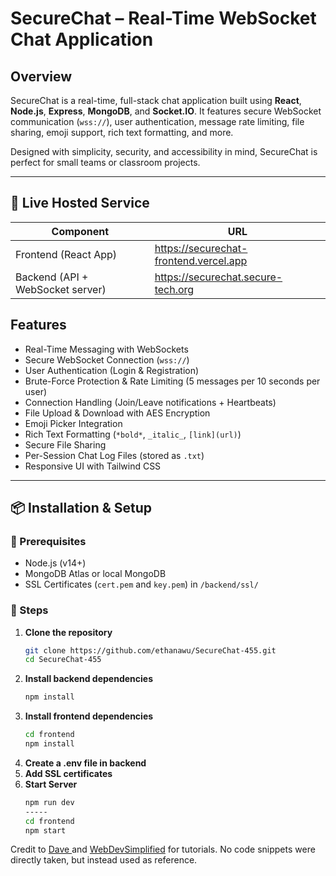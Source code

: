 # SecureChat – Real-Time WebSocket Chat Application

## Overview

SecureChat is a real-time, full-stack chat application built using **React**, **Node.js**, **Express**, **MongoDB**, and **Socket.IO**. It features secure WebSocket communication (`wss://`), user authentication, message rate limiting, file sharing, emoji support, rich text formatting, and more.

Designed with simplicity, security, and accessibility in mind, SecureChat is perfect for small teams or classroom projects.

---
## 🚀 Live Hosted Service

| Component  | URL |
|------------|-----|
| Frontend (React App) | https://securechat-frontend.vercel.app |
| Backend (API + WebSocket server) | https://securechat.secure-tech.org |

## Features

-  Real-Time Messaging with WebSockets
-  Secure WebSocket Connection (`wss://`)
-  User Authentication (Login & Registration)
-  Brute-Force Protection & Rate Limiting (5 messages per 10 seconds per user)
-  Connection Handling (Join/Leave notifications + Heartbeats)
-  File Upload & Download with AES Encryption
-  Emoji Picker Integration
-  Rich Text Formatting (`*bold*`, `_italic_`, `[link](url)`)
-  Secure File Sharing
-  Per-Session Chat Log Files (stored as `.txt`)
-  Responsive UI with Tailwind CSS

---

## 📦 Installation & Setup

### 🔧 Prerequisites
- Node.js (v14+)
- MongoDB Atlas or local MongoDB
- SSL Certificates (`cert.pem` and `key.pem`) in `/backend/ssl/`

### 🔄 Steps

1. **Clone the repository**
   ```bash
   git clone https://github.com/ethanawu/SecureChat-455.git
   cd SecureChat-455
2. **Install backend dependencies**
   ```bash
   npm install
3. **Install frontend dependencies**
   ```bash
   cd frontend
   npm install
4. **Create a .env file in backend**
5. **Add SSL certificates**
6. **Start Server**
   ```bash
   npm run dev
   -----
   cd frontend
   npm start

Credit to [Dave ](https://www.youtube.com/@DaveGrayTeachesCode) and [WebDevSimplified](https://www.youtube.com/@WebDevSimplified) for tutorials. No code snippets were directly taken, but instead used as reference.
